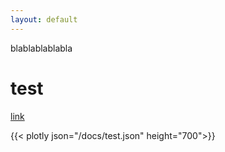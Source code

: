 ```yaml
---
layout: default
---
```



blablablablabla 

# test


[link](test.json)

{{< plotly json="/docs/test.json" height="700">}} 

